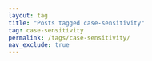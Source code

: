 ```yaml
---
layout: tag
title: "Posts tagged case-sensitivity"
tag: case-sensitivity
permalink: /tags/case-sensitivity/
nav_exclude: true
---
```

